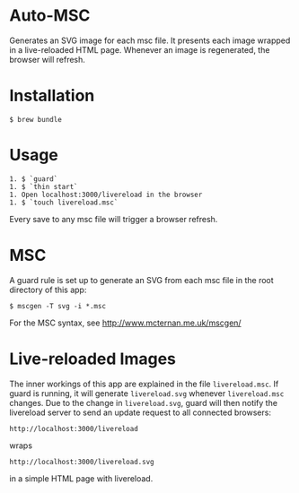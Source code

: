 # Auto-MSC

Generates an SVG image for each msc file. It presents each image wrapped in a live-reloaded HTML page. Whenever an image is regenerated, the browser will refresh.

# Installation

    $ brew bundle

# Usage

    1. $ `guard`
    1. $ `thin start`
    1. Open localhost:3000/livereload in the browser
    1. $ `touch livereload.msc`

Every save to any msc file will trigger a browser refresh.

# MSC

A guard rule is set up to generate an SVG from each msc file in the root directory of this app:

	$ mscgen -T svg -i *.msc

For the MSC syntax, see http://www.mcternan.me.uk/mscgen/

# Live-reloaded Images

The inner workings of this app are explained in the file `livereload.msc`. If guard is running, it will generate `livereload.svg` whenever `livereload.msc` changes. Due to the change in `livereload.svg`, guard will then notify the livereload server to send an update request to all connected browsers:

	http://localhost:3000/livereload

wraps

	http://localhost:3000/livereload.svg

in a simple HTML page with livereload.
